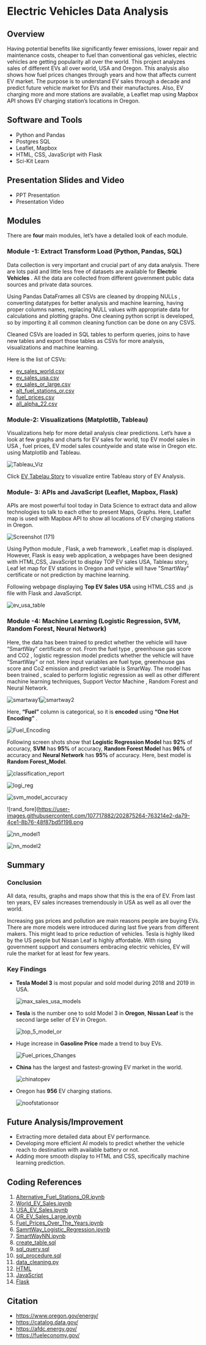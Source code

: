 # Electric Vehicles Data Analysis

## Overview

  Having potential benefits like significantly fewer emissions, lower repair and maintenance costs, cheaper to fuel than conventional gas vehicles, electric vehicles     are getting popularity all over the world. This project analyzes sales of different EVs all over world, USA and Oregon. This analysis also shows how fuel prices       changes through years and how that affects current EV market.  The purpose is to understand EV sales through a decade and predict future vehicle market for EVs and     their manufactures. Also, EV charging more and more stations are available, a Leaflet map using Mapbox API shows EV charging station’s locations in Oregon. 

## Software and Tools 
  * Python and Pandas
  * Postgres SQL
  * Leaflet, Mapbox
  * HTML, CSS, JavaScript with Flask
  * Sci-Kit Learn

## Presentation Slides and Video

  * PPT Presentation
  * Presentation Video
  
  
## Modules

There are __four__ main modules, let’s have a detailed look of each module.

### Module -1: Extract Transform Load (Python, Pandas, SQL)
  Data collection is very important and crucial part of any data analysis. There are lots paid and little less free of datasets are available for __Electric Vehicles__   . All the data are collected from different government public data sources and private data sources. 
  
  Using Pandas DataFrames all CSVs are cleaned by dropping NULLs , converting datatypes for better analysis and machine learning, having proper columns names,           replacing NULL values with appropriate data for calculations and plotting graphs. One cleaning python script is developed, so by importing it all common cleaning       function can be done on any CSVS. 
  
  Cleaned CSVs are loaded in SQL tables to perform queries, joins to have new tables and export those tables as CSVs for more analysis, visualizations and machine       learning. 
  
  Here is the list of CSVs:
  
   * [ev_sales_world.csv](https://github.com/NishtaSapra21/Electric_Vehicles_Data_Analysis/blob/main/Code/CSVs/clean_datasets/ev_sales_world.csv)
   * [ev_sales_usa.csv](https://github.com/NishtaSapra21/Electric_Vehicles_Data_Analysis/blob/main/Code/CSVs/clean_datasets/ev_sales_usa.csv)
   * [ev_sales_or_large.csv](https://github.com/NishtaSapra21/Electric_Vehicles_Data_Analysis/blob/main/Code/CSVs/clean_datasets/ev_sales_or_large.csv)
   * [alt_fuel_stations_or.csv](https://github.com/NishtaSapra21/Electric_Vehicles_Data_Analysis/blob/main/Code/CSVs/clean_datasets/alt_fuel_stations_or.csv)
   * [fuel_prices.csv](https://github.com/NishtaSapra21/Electric_Vehicles_Data_Analysis/blob/main/Code/CSVs/clean_datasets/fuel_prices.csv)
   * [all_alpha_22.csv](https://github.com/NishtaSapra21/Electric_Vehicles_Data_Analysis/blob/main/Code/CSVs/all_alpha_22.csv)
  
  
### Module-2: Visualizations (Matplotlib, Tableau)

   Visualizations help for more detail analysis clear predictions. Let’s have a look at few graphs and charts for EV sales for world, top EV model sales in USA , fuel    prices, EV model sales countywide and state wise in Oregon etc. using Matplotlib and Tableau. 
   
   ![Tableau_Viz](https://user-images.githubusercontent.com/107717882/202873152-b9828fa7-36b3-4a3d-8eaa-35abe4f6dfc4.png) 
   
   Click  [EV Tabelau Story](https://public.tableau.com/views/EVAnalysis_16681221169090/EVAnalysis?:language=en-US&:display_count=n&:origin=viz_share_link) to            visualize entire Tableau story of EV Analysis. 
   

### Module- 3: APIs and JavaScript (Leaflet, Mapbox, Flask)

  APIs are most powerful tool today in Data Science to extract data and allow technologies to talk to each other to present Maps, Graphs. Here, Leaflet map is used       with Mapbox API  to show all locations of EV charging stations in Oregon. 
  
  ![Screenshot (171)](https://user-images.githubusercontent.com/107717882/202874239-02f764ad-eaf0-4d16-a971-6ae03efd7b23.png)

  Using Python module , Flask, a web framework , Leaflet map is displayed. However, Flask is easy web application, a webpages have been designed with HTML,CSS,           JavaScript to display TOP EV sales USA, Tableau story, Leaf let map for EV stations in Oregon and vehicle will have "SmartWay" certificate or not  prediction by       machine learning. 

  Following webpage displaying  __Top EV Sales USA__ using  HTML.CSS and .js file with Flask and JavaScript. 
  
  ![ev_usa_table](https://user-images.githubusercontent.com/107717882/202874250-d1888e51-1957-4fa8-9861-b6a200bfe2d0.png)



### Module -4: Machine Learning (Logistic Regression, SVM, Random Forest, Neural Network)

  Here, the data has been trained to predict whether the vehicle will have “SmartWay” certificate or not. From the fuel type , greenhouse gas score and CO2 , logistic   regression model predicts whether the vehicle will have "SmartWay" or not. Here input variables are fuel type, greenhouse gas score and Co2 emission and predict       variable is SmarWay. The model has been trained , scaled to perform logistic regression as well as other different machine learning techniques, Support Vector         Machine , Random Forest and Neural Network.
  
  ![smartway1](https://user-images.githubusercontent.com/107717882/202876830-a9584ad9-dc82-47c0-b067-bd8e14641a96.png)![smartway2](https://user-images.githubusercontent.com/107717882/202932326-00a19c9e-f5c1-4aa2-a2ef-1f7f245fed1c.png)


  Here, __“Fuel”__ column is categorical, so it is __encoded__ using __“One Hot Encoding”__ . 
  
  ![Fuel_Encoding](https://user-images.githubusercontent.com/107717882/202874546-49395338-5869-4598-893d-e1c6a7228a59.png)
  
  Following screen shots show that  __Logistic Regression Model__  has __92%__ of accuracy, __SVM__ has __95%__ of accuracy, __Random Forest Model__ has __96%__ of       accuracy and __Neural Network__ has __95%__ of accuracy.  Here, best model is __Random Forest_Model__. 
  
  ![classification_report](https://user-images.githubusercontent.com/107717882/202874738-02f4c65c-bbdf-4939-bb7c-7ab81a06389e.png)
  
  ![logi_reg](https://user-images.githubusercontent.com/107717882/202875248-d756958b-c080-47c2-8748-e04bfe13034a.png)
  
  ![svm_model_accuracy](https://user-images.githubusercontent.com/107717882/202875256-e6d36d37-ce09-4001-a63d-05aafb6eec01.png)

  ![rand_fore](https://user-images.githubusercontent.com/107717882/202875264-763214e2-da79-4ce1-8b76-48f87bd5f198.png
  
  ![nn_model1](https://user-images.githubusercontent.com/107717882/202875410-2a1c6079-e58d-449d-a606-97c32e8fb65a.png)

  ![nn_model2](https://user-images.githubusercontent.com/107717882/202875415-49cab617-cce2-4dc1-89cb-18b4fff26014.png)
  
  
## Summary 

### Conclusion 

  All data, results, graphs and maps show that this is the era of EV. From last ten years, EV sales increases tremendously in USA as well as all over the world. 
  
  Increasing gas prices and pollution are main reasons people are buying EVs. There are more models were introduced during last five years from different makers. This   might lead to price reduction of vehicles. Tesla is highly liked by the US people but Nissan Leaf is highly affordable. With rising government support and consumers   embracing electric vehicles, EV will rule the market for at least for few years. 

### Key Findings

  * __Tesla Model 3__ is most popular and sold model during 2018 and 2019 in USA.
    
    ![max_sales_usa_models](https://user-images.githubusercontent.com/107717882/202875815-4c7c6534-0ed6-481e-b3b0-45ae1e74a78d.png)

    
  * __Tesla__ is the number one to sold Model 3 in __Oregon__, __Nissan Leaf__ is the second large seller of EV in Oregon. 

    ![top_5_model_or](https://user-images.githubusercontent.com/107717882/202875822-a897efe6-9262-476b-a990-13f98328acc3.png)
    
  * Huge increase in __Gasoline Price__ made a trend to buy EVs. 

    ![Fuel_prices_Changes](https://user-images.githubusercontent.com/107717882/202875950-211c48f0-c1cd-49f0-a8a1-9c2182b7a85f.png)
    
  * __China__ has the largest and fastest-growing EV market in the world.

    ![chinatopev](https://user-images.githubusercontent.com/107717882/202929252-499ab1d0-fea7-42bf-a851-885395b95a68.png)
    
  * Oregon has __956__ EV charging stations. 

    ![noofstationsor](https://user-images.githubusercontent.com/107717882/202931263-5f3e3545-c409-4f13-be12-9cf8e7ab4fc2.png)


## Future Analysis/Improvement 

  * Extracting more detailed data about EV performance.
  * Developing more efficient AI models to predict whether the vehicle reach to destination with available battery or not. 
  * Adding more smooth display to HTML and CSS, specifically machine learning prediction. 
  
## Coding References 

  1. [Alternative_Fuel_Stations_OR.ipynb](https://github.com/NishtaSapra21/Electric_Vehicles_Data_Analysis/blob/main/Code/Alternative_Fuel_Stations_OR.ipynb)
  2. [World_EV_Sales.ipynb](https://github.com/NishtaSapra21/Electric_Vehicles_Data_Analysis/blob/main/Code/World_EV_Sales.ipynb)
  3. [USA_EV_Sales.ipynb](https://github.com/NishtaSapra21/Electric_Vehicles_Data_Analysis/blob/main/Code/USA_EV_Sales.ipynb)
  4. [OR_EV_Sales_Large.ipynb](https://github.com/NishtaSapra21/Electric_Vehicles_Data_Analysis/blob/main/Code/OR_EV_Sales_Large.ipynb)
  5. [Fuel_Prices_Over_The_Years.ipynb](https://github.com/NishtaSapra21/Electric_Vehicles_Data_Analysis/blob/main/Code/Fuel_Prices_Over_The_Years.ipynb)
  6. [SamrtWay_Logistic_Regression.ipynb](https://github.com/NishtaSapra21/Electric_Vehicles_Data_Analysis/blob/main/Code/SamrtWay_Logistic_Regression.ipynb)
  7. [SmartWayNN.ipynb](https://github.com/NishtaSapra21/Electric_Vehicles_Data_Analysis/blob/main/Code/SmartWayNN.ipynb)
  8. [create_table.sql](https://github.com/NishtaSapra21/Electric_Vehicles_Data_Analysis/blob/main/Code/create_table.sql)
  9. [sql_query.sql](https://github.com/NishtaSapra21/Electric_Vehicles_Data_Analysis/blob/main/Code/sql_query.sql)
  10. [sql_procedure.sql](https://github.com/NishtaSapra21/Electric_Vehicles_Data_Analysis/blob/main/Code/sql_procedure.sql)
  11. [data_cleaning.py](https://github.com/NishtaSapra21/Electric_Vehicles_Data_Analysis/blob/main/Code/data_cleaning.py)
  12. [HTML](https://github.com/NishtaSapra21/Electric_Vehicles_Data_Analysis/tree/main/templates)
  13. [JavaScript](https://github.com/NishtaSapra21/Electric_Vehicles_Data_Analysis/tree/main/static/js)
  14. [Flask](https://github.com/NishtaSapra21/Electric_Vehicles_Data_Analysis/blob/main/app.py)

## Citation  

  * https://www.oregon.gov/energy/
  * https://catalog.data.gov/
  * https://afdc.energy.gov/
  * https://fueleconomy.gov/
